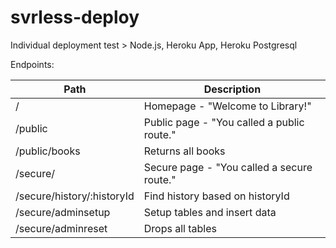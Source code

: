 # svrless-deploy

Individual deployment test > Node.js, Heroku App, Heroku Postgresql

Endpoints:

| Path                       | Description                                |
| -------------------------- | ------------------------------------------ |
| /                          | Homepage - "Welcome to Library!"           |
| /public                    | Public page - "You called a public route." |
| /public/books              | Returns all books                          |
| /secure/                   | Secure page - "You called a secure route." |
| /secure/history/:historyId | Find history based on historyId            |
| /secure/adminsetup         | Setup tables and insert data               |
| /secure/adminreset         | Drops all tables                           |
